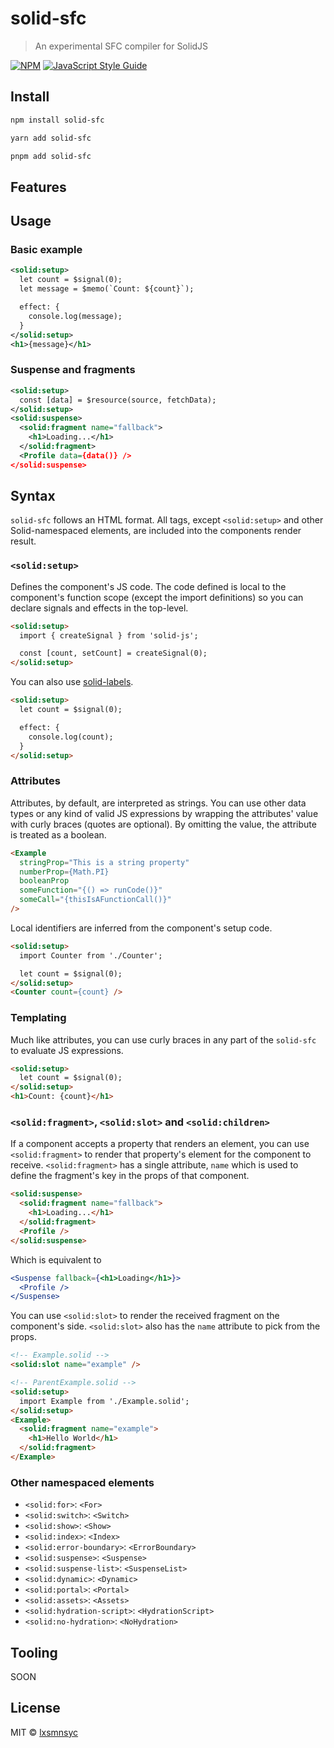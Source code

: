 # solid-sfc

> An experimental SFC compiler for SolidJS

[![NPM](https://img.shields.io/npm/v/solid-sfc.svg)](https://www.npmjs.com/package/solid-sfc) [![JavaScript Style Guide](https://badgen.net/badge/code%20style/airbnb/ff5a5f?icon=airbnb)](https://github.com/airbnb/javascript)

## Install

```bash
npm install solid-sfc
```

```bash
yarn add solid-sfc
```

```bash
pnpm add solid-sfc
```

## Features

## Usage

### Basic example

```xml
<solid:setup>
  let count = $signal(0);
  let message = $memo(`Count: ${count}`);

  effect: {
    console.log(message);
  }
</solid:setup>
<h1>{message}</h1>
```

### Suspense and fragments

```xml
<solid:setup>
  const [data] = $resource(source, fetchData);
</solid:setup>
<solid:suspense>
  <solid:fragment name="fallback">
    <h1>Loading...</h1>
  </solid:fragment>
  <Profile data={data()} />
</solid:suspense>
```

## Syntax

`solid-sfc` follows an HTML format. All tags, except `<solid:setup>` and other Solid-namespaced elements, are included into the components render result.

### `<solid:setup>`

Defines the component's JS code. The code defined is local to the component's function scope (except the import definitions) so you can declare signals and effects in the top-level.

```html
<solid:setup>
  import { createSignal } from 'solid-js';

  const [count, setCount] = createSignal(0);
</solid:setup>
```

You can also use [solid-labels](https://github.com/lxsmnsyc/babel-plugin-solid-labels).

```html
<solid:setup>
  let count = $signal(0);

  effect: {
    console.log(count);
  }
</solid:setup>
```

### Attributes

Attributes, by default, are interpreted as strings. You can use other data types or any kind of valid JS expressions by wrapping the attributes' value with curly braces (quotes are optional). By omitting the value, the attribute is treated as a boolean.

```html
<Example
  stringProp="This is a string property"
  numberProp={Math.PI}
  booleanProp
  someFunction="{() => runCode()}"
  someCall="{thisIsAFunctionCall()}"
/>
```

Local identifiers are inferred from the component's setup code.

```html
<solid:setup>
  import Counter from './Counter';

  let count = $signal(0);
</solid:setup>
<Counter count={count} />
```

### Templating

Much like attributes, you can use curly braces in any part of the `solid-sfc` to evaluate JS expressions.

```html
<solid:setup>
  let count = $signal(0);
</solid:setup>
<h1>Count: {count}</h1>
```

### `<solid:fragment>`, `<solid:slot>` and `<solid:children>`

If a component accepts a property that renders an element, you can use `<solid:fragment>` to render that property's element for the component to receive. `<solid:fragment>` has a single attribute, `name` which is used to define the fragment's key in the props of that component.

```html
<solid:suspense>
  <solid:fragment name="fallback">
    <h1>Loading...</h1>
  </solid:fragment>
  <Profile />
</solid:suspense>
```

Which is equivalent to

```jsx
<Suspense fallback={<h1>Loading</h1>}>
  <Profile />
</Suspense>
```

You can use `<solid:slot>` to render the received fragment on the component's side. `<solid:slot>` also has the `name` attribute to pick from the props.

```html
<!-- Example.solid -->
<solid:slot name="example" />

<!-- ParentExample.solid -->
<solid:setup>
  import Example from './Example.solid';
</solid:setup>
<Example>
  <solid:fragment name="example">
    <h1>Hello World</h1>
  </solid:fragment>
</Example>
```

### Other namespaced elements

- `<solid:for>`: `<For>`
- `<solid:switch>`: `<Switch>`
- `<solid:show>`: `<Show>`
- `<solid:index>`: `<Index>`
- `<solid:error-boundary>`: `<ErrorBoundary>`
- `<solid:suspense>`: `<Suspense>`
- `<solid:suspense-list>`: `<SuspenseList>`
- `<solid:dynamic>`: `<Dynamic>`
- `<solid:portal>`: `<Portal>`
- `<solid:assets>`: `<Assets>`
- `<solid:hydration-script>`: `<HydrationScript>`
- `<solid:no-hydration>`: `<NoHydration>`

## Tooling

SOON

## License

MIT © [lxsmnsyc](https://github.com/lxsmnsyc)
